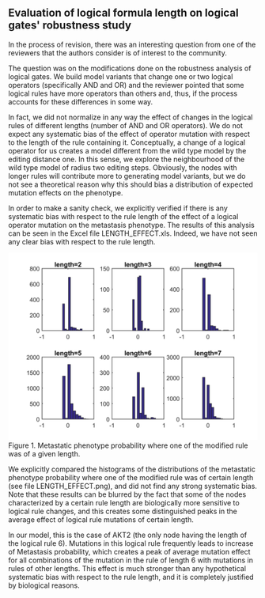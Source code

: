 ## Evaluation of logical formula length on logical gates' robustness study

In the process of revision, there was an interesting question from one of the reviewers that the authors consider is of interest to the community.
 
The question was on the modifications done on the robustness analysis of logical gates. We build model variants that change one or two logical operators (specifically AND and OR) and the reviewer pointed that some logical rules have more operators than others and, thus, if the process accounts for these differences in some way.

In fact, we did not normalize in any way the effect of changes in the logical rules of different lengths (number of AND and OR operators). We do not expect any systematic bias of the effect of operator mutation with respect to  the length of the rule containing it. Conceptually, a change of a logical operator for us creates a model different from the wild type model by the editing distance one. In this sense, we explore the neighbourhood of the wild type model of radius two editing steps. Obviously, the nodes with longer rules will contribute more to generating model variants, but we do not see a theoretical reason why this should bias a distribution of expected mutation effects on the phenotype. 

In order to make a sanity check, we explicitly verified if there is any systematic bias with respect to the rule length of the effect of a logical operator mutation on the metastasis phenotype. The results of this analysis can be seen in the Excel file LENGTH_EFFECT.xls.  Indeed, we have not seen any clear bias with respect to the rule length.

![Figure 1. Metastatic phenotype probability where one of the modified rule was of a given length](./Images_evaluation/LENGTH_EFFECT.png) Figure 1. Metastatic phenotype probability where one of the modified rule was of a given length.

We explicitly compared the histograms of the distributions of the metastatic phenotype probability where one of the modified rule was of certain length (see file LENGTH_EFFECT.png), and did not find any strong systematic bias. 
Note that these results can be blurred by the fact that some of the nodes characterized by a certain rule length are biologically more sensitive to logical rule changes, and this creates some distinguished peaks in the average effect of logical rule mutations of certain length. 

In our model, this is the case of AKT2 (the only node having the length of the logical rule 6). Mutations in this logical rule frequently leads to increase of Metastasis probability, which creates a peak of average mutation effect for all combinations of the mutation in the rule of length 6 with mutations in rules of other lengths. This effect is much stronger than any hypothetical systematic bias with respect to the rule length, and it is completely justified by biological reasons. 
